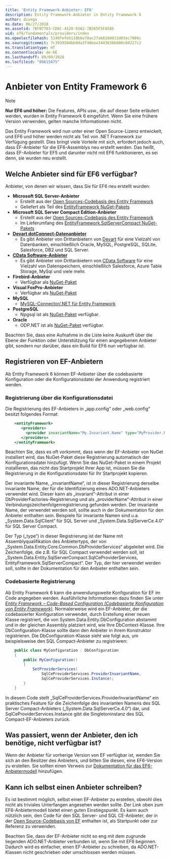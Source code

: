 ```yaml
---
title: 'Entity Framework-Anbieter: EF6'
description: Entity Framework-Anbieter in Entity Framework 6
author: divega
ms.date: 06/27/2018
ms.assetid: 7BFB7763-CD6C-4520-93A2-7B265F5FA586
uid: ef6/fundamentals/providers/index
ms.openlocfilehash: 5140fefeb118b6e70ac27ab010d813d03ec7000c
ms.sourcegitcommit: 7c3939504bb9da3f46bea3443638b808c04227c2
ms.translationtype: HT
ms.contentlocale: de-DE
ms.lasthandoff: 09/09/2020
ms.locfileid: "89615875"
---
```

# <a name="entity-framework-6-providers"></a>Anbieter von Entity Framework 6
> [!NOTE]
> **Nur EF6 und höher:** Die Features, APIs usw., die auf dieser Seite erläutert werden, wurden in Entity Framework 6 eingeführt. Wenn Sie eine frühere Version verwenden, gelten manche Informationen nicht.

Das Entity Framework wird nun unter einer Open Source-Lizenz entwickelt, und EF6 und höher werden nicht als Teil von .NET Framework zur Verfügung gestellt. Dies bringt viele Vorteile mit sich, erfordert jedoch auch, dass EF-Anbieter für die EF6-Assemblys neu erstellt werden. Das heißt, dass EF-Anbieter für EF5 und darunter nicht mit EF6 funktionieren, es sei denn, sie wurden neu erstellt.

## <a name="which-providers-are-available-for-ef6"></a>Welche Anbieter sind für EF6 verfügbar?

Anbieter, von denen wir wissen, dass Sie für EF6 neu erstellt wurden:

*   **Microsoft SQL Server-Anbieter**
    *   Erstellt aus der [Open Sources-Codebasis des Entity Framework](https://github.com/aspnet/EntityFramework6)
    *   Geliefert als Teil des [EntityFramework NuGet-Pakets](https://nuget.org/packages/EntityFramework)
*   **Microsoft SQL Server Compact Edition-Anbieter**
    *   Erstellt aus der [Open Sources-Codebasis des Entity Framework](https://github.com/aspnet/EntityFramework6)
    *   Im Lieferumfang des [EntityFramework.SqlServerCompact NuGet-Pakets](https://nuget.org/packages/EntityFramework.SqlServerCompact)
*   [**Devart dotConnect-Datenanbieter**](https://www.devart.com/dotconnect/)
    *   Es gibt Anbieter von Drittanbietern von [Devart](https://www.devart.com/) für eine Vielzahl von Datenbanken, einschließlich Oracle, MySQL, PostgreSQL, SQLite, Salesforce, DB2 und SQL Server.
*   [**CData Software-Anbieter**](https://www.cdata.com/ado/)
    *   Es gibt Anbieter von Drittanbietern von [CData Software](https://www.cdata.com/ado/) für eine Vielzahl von Datenspeichern, einschließlich Salesforce, Azure Table Storage, MySql und viele mehr.
*   **Firebird-Anbieter**
    *   Verfügbar als [NuGet-Paket](https://www.nuget.org/packages/EntityFramework.Firebird/)
*   **Visual FoxPro-Anbieter**
    *   Verfügbar als [NuGet-Paket](https://www.nuget.org/packages/VFPEntityFrameworkProvider2/)
*   **MySQL**
    *   [MySQL-Connector/.NET für Entity Framework](https://dev.mysql.com/doc/connector-net/en/connector-net-entityframework60.html)
*   **PostgreSQL**
    *   Npgsql ist als [NuGet-Paket](https://www.nuget.org/packages/EntityFramework6.Npgsql/) verfügbar.
*   **Oracle**
    *   ODP.NET ist als [NuGet-Paket](https://www.nuget.org/packages/Oracle.ManagedDataAccess.EntityFramework/) verfügbar.

Beachten Sie, dass eine Aufnahme in die Liste keine Auskunft über die Ebene der Funktion oder Unterstützung für einen angegebenen Anbieter gibt, sondern nur darüber, dass ein Build für EF6 nun verfügbar ist.

## <a name="registering-ef-providers"></a>Registrieren von EF-Anbietern

Ab Entity Framework 6 können EF-Anbieter über die codebasierte Konfiguration oder die Konfigurationsdatei der Anwendung registriert werden.

### <a name="config-file-registration"></a>Registrierung über die Konfigurationsdatei

Die Registrierung des EF-Anbieters in „app.config“ oder „web.config“ besitzt folgendes Format:


``` xml
    <entityFramework>
       <providers>
         <provider invariantName="My.Invariant.Name" type="MyProvider.MyProviderServices, MyAssembly" />
       </providers>
    </entityFramework>
```

Beachten Sie, dass es oft vorkommt, dass wenn der EF-Anbieter von NuGet installiert wird, das NuGet-Paket diese Registrierung automatisch der Konfigurationsdatei hinzufügt. Wenn Sie das NuGet-Paket in einem Projekt installieren, das nicht das Startprojekt Ihrer App ist, müssen Sie die Registrierung in die Konfigurationsdatei für Ihr Startprojekt kopieren.

Der invariante Name, „invariantName“, ist in dieser Registrierung derselbe invariante Name, der für die Identifizierung eines ADO.NET-Anbieters verwendet wird. Dieser kann als „invariant“-Attribut in einer DbProviderFactories-Registrierung und als „providerName“-Attribut in einer Verbindungszeichenfolgenregistrierung gefunden werden. Der invariante Name, der verwendet werden soll, sollte auch in der Dokumentation für den Anbieter enthalten sein. Beispiele für invariante Namen sind u.a. „System.Data.SqlClient“ für SQL Server und „System.Data.SqlServerCe.4.0“ für SQL Server Compact.

Der Typ („type“) in dieser Registrierung ist der Name mit Assemblyqualifikation des Anbietertyps, der von „System.Data.Entity.Core.Common.DbProviderServices“ abgeleitet wird. Die Zeichenfolge, die z.B. für SQL Compact verwendet werden soll, ist „System.Data.Entity.SqlServerCompact.SqlCeProviderServices, EntityFramework.SqlServerCompact“. Der Typ, der hier verwendet werden soll, sollte in der Dokumentation für den Anbieter enthalten sein.

### <a name="code-based-registration"></a>Codebasierte Registrierung

Ab Entity Framework 6 kann die anwendungsweite Konfiguration für EF im Code angegeben werden. Ausführliche Informationen dazu finden Sie unter _[Entity Framework – Code-Based Configuration (Codebasierte Konfiguration von Entity Framework)](https://msdn.microsoft.com/data/jj680699)_. Normalerweise wird ein EF-Anbieter, der die codebasierter Konfiguration verwendet, durch Erstellung einer neuen Klasse registriert, die von System.Data.Entity.DbConfiguration abstammt und in der gleichen Assembly platziert wird, wie Ihre DbContext-Klasse. Ihre DbConfiguration-Klasse sollte dann den Anbieter in ihrem Konstruktor registrieren. Die DbConfiguration-Klasse sieht wie folgt aus, um beispielsweise den SQL Compact-Anbieter zu registrieren:

``` csharp
    public class MyConfiguration : DbConfiguration
    {
        public MyConfiguration()
        {
            SetProviderServices(
                SqlCeProviderServices.ProviderInvariantName,
                SqlCeProviderServices.Instance);
        }
    }
```

In diesem Code stellt „SqlCeProviderServices.ProviderInvariantName“ ein praktisches Feature für die Zeichenfolge des invarianten Namens des SQL Server Compact-Anbieters („System.Data.SqlServerCe.4.0“) dar, und SqlCeProviderServices.Instance gibt die Singletoninstanz des SQL Compact-EF-Anbieters zurück.

## <a name="what-if-the-provider-i-need-isnt-available"></a>Was passiert, wenn der Anbieter, den ich benötige, nicht verfügbar ist?

Wenn der Anbieter für vorherige Version von EF verfügbar ist, wenden Sie sich an den Besitzer des Anbieters, und bitten Sie diesen, eine EF6-Version zu erstellen. Sie sollten einen Verweis zur [Dokumentation für das EF6-Anbietermodell](xref:ef6/fundamentals/providers/provider-model) hinzufügen.

## <a name="can-i-write-a-provider-myself"></a>Kann ich selbst einen Anbieter schreiben?

Es ist bestimmt möglich, selbst einen EF-Anbieter zu erstellen, obwohl dies nicht als triviales Unterfangen angesehen werden sollte. Der Link oben zum EF6-Anbietermodell bietet einen guten Einstiegspunkt. Es kann auch nützlich sein, den Code für den SQL Server- und SQL CE-Anbieter, der in der [Open Source-Codebasis von EF](https://github.com/aspnet/EntityFramework6) enthalten ist, als Startpunkt oder zur Referenz zu verwenden.

Beachten Sie, dass der EF-Anbieter nicht so eng mit dem zugrunde liegenden ADO.NET-Anbieter verbunden ist, wenn Sie mit EF6 beginnen. Dadurch wird es einfacher, einen EF-Anbieter zu schreiben, da ADO.NET-Klassen nicht geschrieben oder umschlossen werden müssen.
